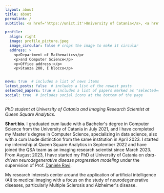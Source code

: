 ```yaml
---
layout: about
title: about
permalink: /
subtitle: <a href='https://unict.it'>University of Catania</a>, <a href="https://www.queensquareanalytics.com/">Queen Square Analytics</a>.

profile:
  align: right
  image: profile_picture.jpeg
  image_circular: false # crops the image to make it circular
  address: >
    <p>Department of Mathematics</p>
    <p>and Computer Science</p>
    <p>Office address:</p>
    <p>Stanza 200, I blocco</p>


news: true  # includes a list of news items
latest_posts: false  # includes a list of the newest posts
selected_papers: true # includes a list of papers marked as "selected={true}"
social: true  # includes social icons at the bottom of the page
---
```


*PhD student at University of Catania and Imaging Research Scientist at Queen Square Analytics.*

**Short bio**. I graduated cum laude with a Bachelor's degree in Computer Science from the University of Catania in July 2021, and I have completed my Master's degree in Computer Science, specializing in data science, also with a cum laude distinction from the same institution in April 2023. I started my internship at Queen Square Analytics in September 2022 and have joined the QSA team as an imaging research scientist since March 2023. From August 2023, I have started my PhD at University of Catania on *data-driven neurodegenerative disease progression modeling* under the supervision of Prof. [Daniele Ravì](https://daniravi.wixsite.com/researchblog?lang=it).

My research interests center around the application of artificial intelligence (AI) to medical imaging with a focus on the study of neurodegenerative diseases, particularly Multiple Sclerosis and Alzheimer's disease.